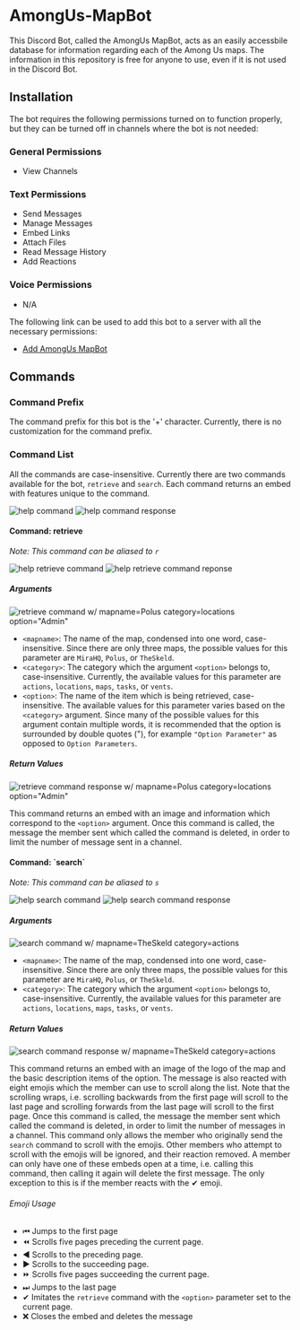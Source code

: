 <h1>AmongUs-MapBot</h1>

This Discord Bot, called the AmongUs MapBot, acts as an easily accessbile database for information regarding each of the Among Us maps. The information in this repository is free for anyone to use, even if it is not used in the Discord Bot.

<h2>Installation</h2>

The bot requires the following permissions turned on to function properly, but they can be turned off in channels where the bot is not needed:

<h3>General Permissions</h3>

 - View Channels

<h3>Text Permissions</h3>

 - Send Messages
 - Manage Messages
 - Embed Links
 - Attach Files
 - Read Message History
 - Add Reactions
 
<h3>Voice Permissions</h3>

 - N/A

The following link can be used to add this bot to a server with all the necessary permissions:
- [Add AmongUs MapBot](https://discord.com/api/oauth2/authorize?client_id=793568531757137970&permissions=126016&scope=bot)

<h2>Commands</h2>

<h3>Command Prefix</h3>
The command prefix for this bot is the '+' character. Currently, there is no customization for the command prefix.

<h3>Command List</h3>

All the commands are case-insensitive. Currently there are two commands available for the bot, `retrieve` and `search`. Each command returns an embed with features unique to the command.

![help command](https://user-images.githubusercontent.com/72679601/103316442-74234280-49dd-11eb-85a8-d5ca5308e707.png)
![help command response](https://user-images.githubusercontent.com/72679601/103316443-75546f80-49dd-11eb-9c42-9ee993f60a73.png)

<h4>Command: retrieve</h4>

*Note: This command can be aliased to `r`*

![help retrieve command](https://user-images.githubusercontent.com/72679601/103316567-c5cbcd00-49dd-11eb-98ca-22c88c10fc28.png)
![help retrieve command reponse](https://user-images.githubusercontent.com/72679601/103316571-c7959080-49dd-11eb-9b71-428c724becf6.png)

<h5>Arguments</h5>

![retrieve command w/ mapname=Polus category=locations option="Admin"](https://user-images.githubusercontent.com/72679601/103320919-19ddae00-49ec-11eb-9920-095b7da9526f.png)

 - `<mapname>`: The name of the map, condensed into one word, case-insensitive. Since there are only three maps, the possible values for this parameter are `MiraHQ`, `Polus`, or `TheSkeld`.
 - `<category>`: The category which the argument `<option>` belongs to, case-insensitive. Currently, the available values for this parameter are `actions`, `locations`, `maps`, `tasks`, or `vents`.
 - `<option>`: The name of the item which is being retrieved, case-insensitive. The available values for this parameter varies based on the `<category>` argument. Since many of the possible values for this argument contain multiple words, it is recommended that the option is surrounded by double quotes ("), for example `"Option Parameter"` as opposed to `Option Parameters`.
 
<h5>Return Values</h5> 

![retrieve command response w/ mapname=Polus category=locations option="Admin"](https://user-images.githubusercontent.com/72679601/103320920-1a764480-49ec-11eb-9142-c40bbcdeced6.png)

This command returns an embed with an image and information which correspond to the `<option>` argument. Once this command is called, the message the member sent which called the command is deleted, in order to limit the number of message sent in a channel.

<h4>Command: `search`</h4>

*Note: This command can be aliased to `s`*

![help search command](https://user-images.githubusercontent.com/72679601/103316568-c6646380-49dd-11eb-860a-6af0c18ed45f.png)
![help search command response](https://user-images.githubusercontent.com/72679601/103316570-c6fcfa00-49dd-11eb-85ff-e7ea660103c0.png)

<h5>Arguments</h5>

![search command w/ mapname=TheSkeld category=actions](https://user-images.githubusercontent.com/72679601/103317104-5e168180-49df-11eb-8899-7a4cafb9698c.png)

 - `<mapname>`: The name of the map, condensed into one word, case-insensitive. Since there are only three maps, the possible values for this parameter are `MiraHQ`, `Polus`, or `TheSkeld`.
 - `<category>`: The category which the argument `<option>` belongs to, case-insensitive. Currently, the available values for this parameter are `actions`, `locations`, `maps`, `tasks`, or `vents`.
 
<h5>Return Values</h5>

![search command response w/ mapname=TheSkeld category=actions](https://user-images.githubusercontent.com/72679601/103317103-5e168180-49df-11eb-8951-80d784aae0c5.png)

This command returns an embed with an image of the logo of the map and the basic description items of the option. The message is also reacted with eight emojis which the member can use to scroll along the list. Note that the scrolling wraps, i.e. scrolling backwards from the first page will scroll to the last page and scrolling forwards from the last page will scroll to the first page. Once this command is called, the message the member sent which called the command is deleted, in order to limit the number of messages in a channel. This command only allows the member who originally send the `search` command to scroll with the emojis. Other members who attempt to scroll with the emojis will be ignored, and their reaction removed. A member can only have one of these embeds open at a time, i.e. calling this command, then calling it again will delete the first message. The only exception to this is if the member reacts with the ✔ emoji.

<h6>Emoji Usage</h6>

 - ⏮ Jumps to the first page
 - ⏪ Scrolls five pages preceding the current page.
 - ◀ Scrolls to the preceding page.
 - ▶ Scrolls to the succeeding page.
 - ⏩ Scrolls five pages succeeding the current page.
 - ⏭ Jumps to the last page
 - ✔ Imitates the `retrieve` command with the `<option>` parameter set to the current page.
 - ❌ Closes the embed and deletes the message
